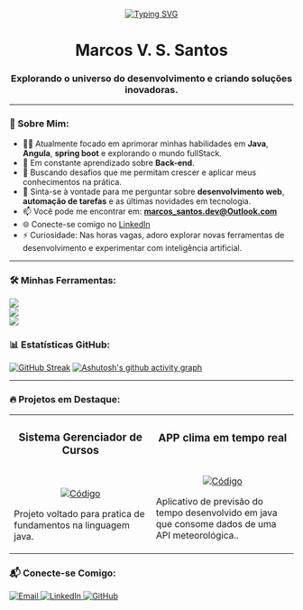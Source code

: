 <p align="center">
  <a href="https://git.io/typing-svg"><img src="https://readme-typing-svg.herokuapp.com?font=Fira+Code&pause=1000&center=true&vCenter=true&width=435&lines=Bem-vindo(a)+ao+meu+perfil!;Foco+em+back-end;Buscando+est%C3%A1gios" alt="Typing SVG" /></a>
</p>

<h1 align="center">Marcos V. S. Santos</h1>
<h3 align="center">Explorando o universo do desenvolvimento e criando soluções inovadoras.</h3>

---

### 🚀 Sobre Mim:
- 👨‍💻 Atualmente focado em aprimorar minhas habilidades em **Java**, **Angula**, **spring boot** e explorando o mundo fullStack.
- 🌱 Em constante aprendizado sobre **Back-end**.
- 🤔 Buscando desafios que me permitam crescer e aplicar meus conhecimentos na prática.
- 💬 Sinta-se à vontade para me perguntar sobre **desenvolvimento web**, **automação de tarefas** e as últimas novidades em tecnologia.
- 📫 Você pode me encontrar em: **marcos_santos.dev@Outlook.com**
- 🌐 Conecte-se comigo no [LinkedIn](https://www.linkedin.com/in/marcos-s-jar/)
- ⚡ Curiosidade: Nas horas vagas, adoro explorar novas ferramentas de desenvolvimento e experimentar com inteligência artificial.

---

### 🛠️ Minhas Ferramentas:
<p align="left">
  <a href="https://skillicons.dev">
    <img src="https://skillicons.dev/icons?i=java,js,python,html,css" />
  </a>
  <br/>
  <a href="https://skillicons.dev">
    <img src="https://skillicons.dev/icons?i=mongodb,mysql,hibernate,spring,angular" />
  </a>
  <br/>
  <a href="https://skillicons.dev">
    <img src="https://skillicons.dev/icons?i=maven,postman,eclipse,git,github" />
  </a>
</p>

### 📊 Estatísticas GitHub:
[![GitHub Streak](https://streak-stats-xi.vercel.app?user=marcosvn3&theme=dark)](https://git.io/streak-stats)
[![Ashutosh's github activity graph](https://github-readme-activity-graph.vercel.app/graph?username=marcosvn3&theme=high-contrast)](https://github.com/ashutosh00710/github-readme-activity-graph)

---

### 🔥 Projetos em Destaque:

<table>
  <tr>
    <td width="50%">
      <h3 align="center">Sistema Gerenciador de Cursos</h3>
      <br />
      <a>
        <img>
      </a>
      <br />
      <p align="center">
        <a href="https://github.com/marcosvn3/SistemaGerenciadorDeCursos" target="_blank">
          <img src="https://img.shields.io/badge/Código-1D1F21?style=for-the-badge&logo=github&logoColor=white" alt="Código"/>
        </a>
      </p>
      <p>Projeto voltado para pratica de fundamentos na linguagem java.</p>
    </td>
    <td width="50%">
      <h3 align="center">APP clima em tempo real</h3>
      <br />
      <p align="center">
        <a href="https://github.com/marcosvn3/AppClimaComAPI" target="_blank">
          <img src="https://img.shields.io/badge/Código-1D1F21?style=for-the-badge&logo=github&logoColor=white" alt="Código"/>
        </a>
      </p>
      <p>Aplicativo de previsão do tempo desenvolvido em java que consome dados de uma API meteorológica..</p>
    </td>
  </tr>
</table>



### 📬 Conecte-se Comigo:
<p align="left">
  <a href="mailto:marcos_santos.dev@Outlook.com" target="_blank">
    <img src="https://img.shields.io/badge/Email-EA4335?style=for-the-badge&logo=gmail&logoColor=white" alt="Email"/>
  </a>
  <a href="https://www.linkedin.com/in/marcos-s-jar/" target="_blank">
    <img src="https://img.shields.io/badge/LinkedIn-0077B5?style=for-the-badge&logo=linkedin&logoColor=white" alt="LinkedIn"/>
  </a>
  <a href="https://github.com/marcosvn3" target="_blank">
    <img src="https://img.shields.io/badge/GitHub-181717?style=for-the-badge&logo=github&logoColor=white" alt="GitHub"/>
  </a>
</p>

